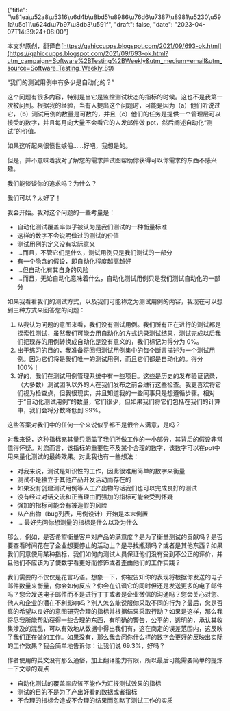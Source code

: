 {"title": "\u81ea\u52a8\u5316\u6d4b\u8bd5\u8986\u76d6\u7387\u8981\u5230\u591a\u5c11\u624d\u7b97\u8db3\u591f", "draft": false, "date": "2023-04-07T14:39:24+08:00"}

本文非原创，翻译自[https://qahiccupps.blogspot.com/2021/09/693-ok.html](https://qahiccupps.blogspot.com/2021/09/693-ok.html?utm_campaign=Software%2BTesting%2BWeekly&utm_medium=email&utm_source=Software_Testing_Weekly_89)

“我们的测试用例中有多少是自动化的？”

这个问题有很多内容，特别是当它是监控测试状态的指标的时候。这也不是我第一次被问到。根据我的经验，当有人提出这个问题时，可能是因为（a）他们听说过它，（b）测试用例的数量是可数的，并且（c）他们的任务是提供一个管理层可以接受的数字，并且每月向大量不会看它的人发邮件做 ppt，然后阐述自动化“测试”的价值。

如果这听起来很愤世嫉俗……好吧，我想是的。

但是，并不意味着我对了解您的需求并试图帮助你获得可以你需求的东西不感兴趣。

我们能谈谈你的追求吗？为什么？

我们可以？太好了！

我会开始。我对这个问题的一些考量是：

- 自动化测试覆盖率似乎被认为是我们测试的一种衡量标准
- 这样的数字不会说明做过的测试的价值
- 测试用例的定义没有实际意义
- ...而且，不管它们是什么，测试用例只是我们测试的一部分
- 有一个隐含的假设，即自动化程度越高越好
- ...但自动化有其自身的风险
- ...而且，无论自动化意味着什么，自动化测试用例只是我们测试自动化的一部分

如果我看看我们的测试方式，以及我们可能称之为测试用例的内容，我现在可以想到三种方式来回答您的问题：

1. 从我认为问题的意图来看，我们没有测试用例。我们所有正在进行的测试都是探索性测试，虽然我们可能会用自动化的方式记录测试结果，测试完成以后我们把现存的用例转换成自动化是没有意义的，我们标记为得分为 0%。
2. 出于练习的目的，我准备将回归测试用例集中的每个断言描述为一个测试用例。因为它们将是我们唯一的测试用例，而且它们都是自动化的。得分100%！
3. 好的，我们在测试用例管理系统中有一些项目。这些是历史的发布验证记录，（大多数）测试团队以外的人在我们发布之前会进行这些检查。我更喜欢将它们视为检查点，但我很现实，并且知道我的一些同事只是想遵循步骤。相对于“自动化测试用例”的数量，它们很少，但如果我们将它们包括在我们的计算中，我们会将分数降低到 99%。

这些答案对我们中的任何一个来说似乎都不是很令人满意，是吗？

对我来说，这种指标充其量只涵盖了我们所做工作的一小部分，其背后的假设非常值得怀疑。对您而言，该指标的重要性不及某个合理的数字，该数字可以在ppt中用来量化测试的最终效果。对此我也有一些想法：

- 对我来说，测试是知识性的工作，因此很难用简单的数字来衡量
- 测试不是独立于其他产品开发活动而存在的
- 如果没有创建测试用例等人工产出物的话我们也可以完成良好的测试
- 没有经过对话交流和正当理由而强加的指标可能会受到怀疑
- 强加的指标可能会有被造假的风险
- 从产出物（bug列表，用例设计）开始是本末倒置
- ... 最好先问你想测量的指标是什么以及为什么

那么，例如，是否希望衡量客户对产品的满意度？是为了衡量测试的贡献吗？是否要查看时间花在了企业想要停止的活动上？是寻找瓶颈吗？或者是其他东西？如果我们同意使用某种指标，我们如何向测试人员保证他们没有受到不公正的评价，并且他们不应该为了使数字看更好而修饰或者歪曲他们的工作实践？

我们需要的不仅仅是花言巧语。想象一下，你被告知你的表现将根据你发送的电子邮件数量来衡量，你会如何反应？你会在讥讽它的同时但还是发送更多的电子邮件吗？您会发送电子邮件而不是进行丁丁或者是企业微信的沟通吗？您会关心对您、他人和企业的潜在不利影响吗？别人怎么能说服你采取不同的行为？最后，您是否真的希望以良好的意图研究合理的指标并根据结果采取行动？如果是这样，那么我将尽我所能帮助获得一些合理的东西，有明确的警告，公平的，透明的，承认其收集涉及的混乱，可以有效地从数据中得出我们有，这在商定的误差范围内，这反映了我们正在做的工作。如果没有，那么我会问你什么样的数字会更好的反映出实际的工作效果？我会简单地告诉你：让我们说 69.3%，好吗？

作者使用的英文没有那么通俗，加上翻译能力有限，所以最后可能需要简单的提炼一下文章的观点

- 自动化测试的覆盖率应该不能作为汇报测试效果的指标
- 测试的目的不是为了产出好看的数据或者指标
- 不合理的指标会造成不合理的结果而忽略了测试工作的实质